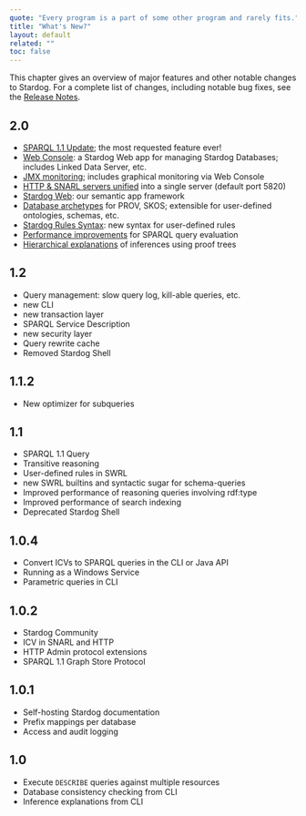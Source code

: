 ```yaml
---
quote: "Every program is a part of some other program and rarely fits."
title: "What's New?"
layout: default
related: ""
toc: false
---
```


This chapter gives an overview of major features and other notable changes to Stardog. For a complete list of changes, including notable bug fixes, see the [Release Notes](/docs/RELEASE_NOTES.txt).

## 2.0

- [SPARQL 1.1 Update](/using/#sd-Updating); the most requested feature ever!
- [Web Console](/console): a Stardog Web app for managing Stardog Databases; includes Linked Data Server, etc.
- [JMX monitoring](/admin/#sd-JMX); includes graphical monitoring via Web Console
- [HTTP & SNARL servers unified](/admin/#sd-HTTP-SNARL-Unification) into a single server (default port 5820)
- [Stardog Web](/web): our semantic app framework
- [Database archetypes](/admin/#sd-Archetypes) for PROV, SKOS; extensible for user-defined ontologies, schemas, etc.
- [Stardog Rules Syntax](/owl2/#sd-Stardog-Rules-Syntax): new syntax for user-defined rules
- [Performance improvements](/performance) for SPARQL query evaluation
- [Hierarchical explanations](/owl2/#sd-Proof-Trees) of inferences using proof trees

## 1.2

- Query management: slow query log, kill-able queries, etc.
- new CLI
- new transaction layer
- SPARQL Service Description
- new security layer
- Query rewrite cache
- Removed Stardog Shell

## 1.1.2

- New optimizer for subqueries

## 1.1

- SPARQL 1.1 Query
- Transitive reasoning
- User-defined rules in SWRL
- new SWRL builtins and syntactic sugar for schema-queries
- Improved performance of reasoning queries involving rdf:type
- Improved performance of search indexing
- Deprecated Stardog Shell

## 1.0.4

- Convert ICVs to SPARQL queries in the CLI or Java API
- Running as a Windows Service
- Parametric queries in CLI

## 1.0.2

- Stardog Community
- ICV in SNARL and HTTP
- HTTP Admin protocol extensions
- SPARQL 1.1 Graph Store Protocol

## 1.0.1

- Self-hosting Stardog documentation
- Prefix mappings per database
- Access and audit logging

## 1.0

- Execute `DESCRIBE` queries against multiple resources
- Database consistency checking from CLI
- Inference explanations from CLI